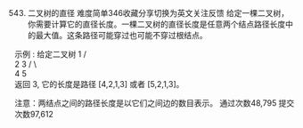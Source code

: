 543. 二叉树的直径
难度简单346收藏分享切换为英文关注反馈
给定一棵二叉树，你需要计算它的直径长度。一棵二叉树的直径长度是任意两个结点路径长度中的最大值。这条路径可能穿过也可能不穿过根结点。
 
示例 :
给定二叉树
          1
         / \
        2   3
       / \     
      4   5    
返回 3, 它的长度是路径 [4,2,1,3] 或者 [5,2,1,3]。
 
注意：两结点之间的路径长度是以它们之间边的数目表示。
通过次数48,795
提交次数97,612